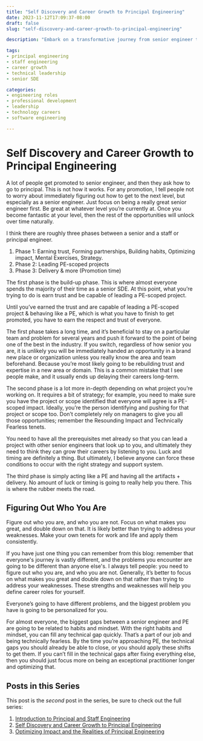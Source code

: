```yaml
---
title: "Self Discovery and Career Growth to Principal Engineering"
date: 2023-11-12T17:09:37-08:00
draft: false
slug: "self-discovery-and-career-growth-to-principal-engineering"

description: "Embark on a transformative journey from senior engineer to principal engineering roles. Learn the crucial phases—earning trust, leading impactful projects, and mastering delivery—for a seamless ascent in your engineering career. Discover the keys to self-discovery, effective strategy, and addressing the unique challenges on the path to becoming a Principal Engineer. Navigate through personalized insights on habits, mindset, and defining your unique journey in the dynamic world of software engineering."

tags:
- principal engineering
- staff engineering
- career growth
- technical leadership
- senior SDE

categories:
- engineering roles
- professional development
- leadership
- technology careers
- software engineering

---
```


# Self Discovery and Career Growth to Principal Engineering

A lot of people get promoted to senior engineer, and then they ask how to go to principal. This is not how it works. For any promotion, I tell people not to worry about immediately figuring out how to get to the next level, but especially as a senior engineer. Just focus on being a really great senior engineer first. Be great at whatever level you’re currently at. Once you become fantastic at your level, then the rest of the opportunities will unlock over time naturally.

I think there are roughly three phases between a senior and a staff or principal engineer.

1. Phase 1: Earning trust, Forming partnerships, Building habits, Optimizing impact, Mental Exercises, Strategy.
2. Phase 2: Leading PE-scoped projects
3. Phase 3: Delivery & more (Promotion time)

The first phase is the build-up phase. This is where almost everyone spends the majority of their time as a senior SDE. At this point, what you’re trying to do is earn trust and be capable of leading a PE-scoped project.

Until you’ve earned the trust and are capable of leading a PE-scoped project & behaving like a PE, which is what you have to finish to get promoted, you have to earn the respect and trust of everyone.

The first phase takes a long time, and it’s beneficial to stay on a particular team and problem for several years and push it forward to the point of being one of the best in the industry. If you switch, regardless of how senior you are, it is unlikely you will be immediately handed an opportunity in a brand new place or organization unless you really know the area and team beforehand. Because you’re most likely going to be rebuilding trust and expertise in a new area or domain. This is a common mistake that I see people make, and it usually ends up delaying their careers long-term.

The second phase is a lot more in-depth depending on what project you’re working on. It requires a bit of strategy; for example, you need to make sure you have the project or scope identified that everyone will agree is a PE-scoped impact. Ideally, you’re the person identifying and pushing for that project or scope too. Don’t completely rely on managers to give you all those opportunities; remember the Resounding Impact and Technically Fearless tenets.

You need to have all the prerequisites met already so that you can lead a project with other senior engineers that look up to you, and ultimately they need to think they can grow their careers by listening to you. Luck and timing are definitely a thing. But ultimately, I believe anyone can force these conditions to occur with the right strategy and support system.

The third phase is simply acting like a PE and having all the artifacts + delivery. No amount of luck or timing is going to really help you there. This is where the rubber meets the road.

## Figuring Out Who You Are

Figure out who you are, and who you are not. Focus on what makes you great, and double down on that. It is likely better than trying to address your weaknesses. Make your own tenets for work and life and apply them consistently.

If you have just one thing you can remember from this blog: remember that everyone's journey is vastly different, and the problems you encounter are going to be different than anyone else's. I always tell people: you need to figure out who you are, and who you are not. Generally, it’s better to focus on what makes you great and double down on that rather than trying to address your weaknesses. These strengths and weaknesses will help you define career roles for yourself.

Everyone’s going to have different problems, and the biggest problem you have is going to be personalized for you.

For almost everyone, the biggest gaps between a senior engineer and PE are going to be related to habits and mindset. With the right habits and mindset, you can fill any technical gap quickly. That’s a part of our job and being technically fearless. By the time you’re approaching PE, the technical gaps you should already be able to close, or you should apply these shifts to get them. If you can’t fill in the technical gaps after fixing everything else, then you should just focus more on being an exceptional practitioner longer and optimizing that.

## Posts in this Series
This post is the *second* post in the series, be sure to check out the full series:
1. [Introduction to Principal and Staff Engineering](https://ehotinger.com/blog/introduction-to-principal-and-staff-engineering/)
2. [Self Discovery and Career Growth to Principal Engineering](https://ehotinger.com/blog/self-discovery-and-career-growth-to-principal-engineering/)
3. [Optimizing Impact and the Realities of Principal Engineering](https://ehotinger.com/blog/optimizing-impact-and-the-realities-of-principal-engineering/)